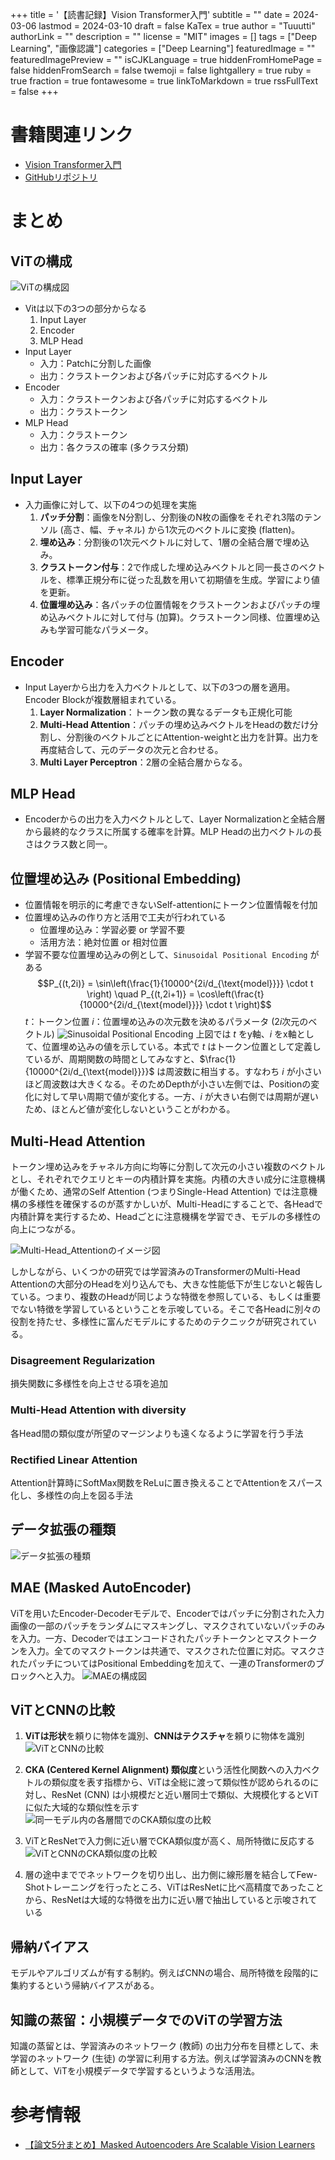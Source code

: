 +++
title = '【読書記録】Vision Transformer入門'
subtitle = ""
date = 2024-03-06
lastmod = 2024-03-10
draft = false
KaTex = true
author = "Tuuutti"
authorLink = ""
description = ""
license = "MIT"
images = []
tags = ["Deep Learning", "画像認識"]
categories = ["Deep Learning"]
featuredImage = ""
featuredImagePreview = ""
isCJKLanguage = true
hiddenFromHomePage = false
hiddenFromSearch = false
twemoji = false
lightgallery = true
ruby = true
fraction = true
fontawesome = true
linkToMarkdown = true
rssFullText = false
+++

<!--more-->

# 書籍関連リンク
- [Vision Transformer入門](https://gihyo.jp/book/2022/978-4-297-13058-9)
- [GitHubリポジトリ](https://github.com/ghmagazine/vit_book)

# まとめ
## ViTの構成
![ViTの構成図](ViT_network.png "ViTの構成図")
- Vitは以下の3つの部分からなる
    1. Input Layer
    2. Encoder
    3. MLP Head
- Input Layer
    - 入力：Patchに分割した画像
    - 出力：クラストークンおよび各パッチに対応するベクトル
- Encoder
    - 入力：クラストークンおよび各パッチに対応するベクトル
    - 出力：クラストークン
- MLP Head
    - 入力：クラストークン
    - 出力：各クラスの確率 (多クラス分類)

## Input Layer
- 入力画像に対して、以下の4つの処理を実施
    1. **パッチ分割**：画像をN分割し、分割後のN枚の画像をそれぞれ3階のテンソル (高さ、幅、チャネル) から1次元のベクトルに変換 (flatten)。
    2. **埋め込み**：分割後の1次元ベクトルに対して、1層の全結合層で埋め込み。
    3. **クラストークン付与**：2で作成した埋め込みベクトルと同一長さのベクトルを、標準正規分布に従った乱数を用いて初期値を生成。学習により値を更新。
    4. **位置埋め込み**：各パッチの位置情報をクラストークンおよびパッチの埋め込みベクトルに対して付与 (加算)。クラストークン同様、位置埋め込みも学習可能なパラメータ。

## Encoder
- Input Layerから出力を入力ベクトルとして、以下の3つの層を適用。Encoder Blockが複数層組まれている。
    1. **Layer Normalization**：トークン数の異なるデータも正規化可能
    2. **Multi-Head Attention**：パッチの埋め込みベクトルをHeadの数だけ分割し、分割後のベクトルごとにAttention-weightと出力を計算。出力を再度結合して、元のデータの次元と合わせる。
    3. **Multi Layer Perceptron**：2層の全結合層からなる。

## MLP Head
- Encoderからの出力を入力ベクトルとして、Layer Normalizationと全結合層から最終的なクラスに所属する確率を計算。MLP Headの出力ベクトルの長さはクラス数と同一。

## 位置埋め込み (Positional Embedding)
- 位置情報を明示的に考慮できないSelf-attentionにトークン位置情報を付加
- 位置埋め込みの作り方と活用で工夫が行われている
    - 位置埋め込み：学習必要 or 学習不要
    - 活用方法：絶対位置 or 相対位置
- 学習不要な位置埋め込みの例として、`Sinusoidal Positional Encoding` がある
$$P_{(t,2i)} = \sin\left(\frac{1}{10000^{2i/d_{\text{model}}}} \cdot t \right) \quad P_{(t,2i+1)} = \cos\left(\frac{t}{10000^{2i/d_{\text{model}}}} \cdot t \right)$$
$t$：トークン位置
$i$：位置埋め込みの次元数を決めるパラメータ ($2i$次元のベクトル)
![Sinusoidal Positional Encoding](Sinusoidal_Positional_Encoding.png "Sinusoidal Positional Encoding")
上図では $t$ をy軸、$i$ をx軸として、位置埋め込みの値を示している。本式で $t$ はトークン位置として定義しているが、周期関数の時間としてみなすと、$\frac{1}{10000^{2i/d_{\text{model}}}}$ は周波数に相当する。すなわち $i$ が小さいほど周波数は大きくなる。そのためDepthが小さい左側では、Positionの変化に対して早い周期で値が変化する。一方、$i$ が大きい右側では周期が遅いため、ほとんど値が変化しないということがわかる。

## Multi-Head Attention
トークン埋め込みをチャネル方向に均等に分割して次元の小さい複数のベクトルとし、それぞれでクエリとキーの内積計算を実施。内積の大きい成分に注意機構が働くため、通常のSelf Attention (つまりSingle-Head Attention) では注意機構の多様性を確保するのが蒸すかしいが、Multi-Headにすることで、各Headで内積計算を実行するため、Headごとに注意機構を学習でき、モデルの多様性の向上につながる。

![Multi-Head_Attentionのイメージ図](Multi-Head_Attention.png "Multi-Head_Attentionのイメージ図")

しかしながら、いくつかの研究では学習済みのTransformerのMulti-Head Attentionの大部分のHeadを刈り込んでも、大きな性能低下が生じないと報告している。つまり、複数のHeadが同じような特徴を参照している、もしくは重要でない特徴を学習しているということを示唆している。そこで各Headに別々の役割を持たせ、多様性に富んだモデルにするためのテクニックが研究されている。

### Disagreement Regularization
損失関数に多様性を向上させる項を追加

### Multi-Head Attention with diversity
各Head間の類似度が所望のマージンよりも遠くなるように学習を行う手法

### Rectified Linear Attention
Attention計算時にSoftMax関数をReLuに置き換えることでAttentionをスパース化し、多様性の向上を図る手法

## データ拡張の種類
![データ拡張の種類](data_augmentation.png "データ拡張の種類")

## MAE (Masked AutoEncoder)
ViTを用いたEncoder-Decoderモデルで、Encoderではパッチに分割された入力画像の一部のパッチをランダムにマスキングし、マスクされていないパッチのみを入力。一方、Decoderではエンコードされたパッチトークンとマスクトークンを入力。全てのマスクトークンは共通で、マスクされた位置に対応。マスクされたパッチについてはPositional Embeddingを加えて、一連のTransformerのブロックへと入力。
![MAEの構成図](MAE.png "MAEの構成図")

## ViTとCNNの比較
1. **ViTは形状**を頼りに物体を識別、**CNNはテクスチャ**を頼りに物体を識別
![ViTとCNNの比較](ViT_CNN_comparison.png "ViTとCNNの比較")

2. **CKA (Centered Kernel Alignment) 類似度**という活性化関数への入力ベクトルの類似度を表す指標から、ViTは全総に渡って類似性が認められるのに対し、ResNet (CNN) は小規模だと近い層同士で類似、大規模化するとViTに似た大域的な類似性を示す
![同一モデル内の各層間でのCKA類似度の比較](CKA_similarity.png "同一モデル内の各層間でのCKA類似度の比較")

3. ViTとResNetで入力側に近い層でCKA類似度が高く、局所特徴に反応する
![ViTとCNNのCKA類似度の比較](ViT_CNN_comparison_on_CKA.png "ViTとCNNのCKA類似度の比較")

4. 層の途中まででネットワークを切り出し、出力側に線形層を結合してFew-Shotトレーニングを行ったところ、ViTはResNetに比べ高精度であったことから、ResNetは大域的な特徴を出力に近い層で抽出していると示唆されている

## 帰納バイアス
モデルやアルゴリズムが有する制約。例えばCNNの場合、局所特徴を段階的に集約するという帰納バイアスがある。

## 知識の蒸留：小規模データでのViTの学習方法 
知識の蒸留とは、学習済みのネットワーク (教師) の出力分布を目標として、未学習のネットワーク (生徒) の学習に利用する方法。例えば学習済みのCNNを教師として、ViTを小規模データで学習するというような活用法。

# 参考情報
- [【論文5分まとめ】Masked Autoencoders Are Scalable Vision Learners](https://zenn.dev/takoroy/articles/98400e156576df)